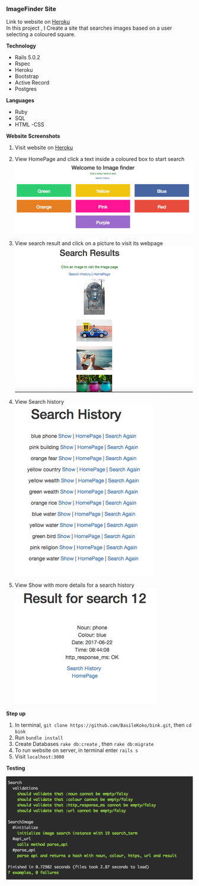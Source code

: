 ### ImageFinder Site
Link to website on [Heroku](https://basilek-imagesearch.herokuapp.com/)  
In this project , I Create a site that searches images based on a user selecting a coloured square.

**Technology**

 - Rails 5.0.2
 - Rspec
 - Heroku
 - Bootstrap
 - Active Record
 - Postgres

 **Languages**

 - Ruby
 - SQL
 - HTML
 -CSS

**Website Screenshots**
1. Visit website on [Heroku](https://basilek-imagesearch.herokuapp.com/)
2. View HomePage and click a text inside a coloured box to start search  
![HomePage](https://github.com/BasileKoko/bink/blob/master/screenshots/HomePage.png)

3. View search result and click on a picture to visit its webpage  
![Search Result](https://github.com/BasileKoko/bink/blob/master/screenshots/Search_Result.png)  

4. View Search history  
![Search History](https://github.com/BasileKoko/bink/blob/master/screenshots/Search_History.png)

5. View Show with more details for a search history  
![Show](https://github.com/BasileKoko/bink/blob/master/screenshots/Show.png)

**Step up**

1. In terminal, ```git clone https://github.com/BasileKoko/bink.git```, then ```cd bink```
2. Run ```bundle install```
3. Create Databases ```rake db:create``` , then ```rake db:migrate```
4. To run website on server, in terminal enter ```rails s```
5. Visit ```localhost:3000```


**Testing**  

![Testing](https://github.com/BasileKoko/bink/blob/master/screenshots/Testing.png)
